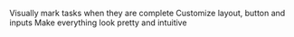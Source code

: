 <!-- JAVASCRIPT -->

<!-- SCSS / Bootstrap -->
Visually mark tasks when they are complete
Customize layout, button and inputs
Make everything look pretty and intuitive

<!-- NEXT TASK -->

<!-- BUGS -->